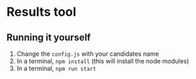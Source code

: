 # Results tool

## Running it yourself

1. Change the `config.js` with your candidates name
2. In a terminal, `npm install` (this will install the node modules)
3. In a terminal, `npm run start`